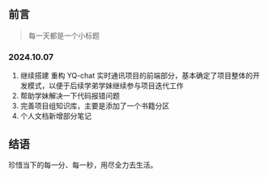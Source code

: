 ## 前言

> 每一天都是一个小标题

### 2024.10.07

1. 继续搭建 重构 YQ-chat 实时通讯项目的前端部分，基本确定了项目整体的开发模式，以便于后续学弟学妹继续参与项目迭代工作
2. 帮助学妹解决一下代码报错问题
3. 完善项目组知识库，主要是添加了一个书籍分区
4. 个人文档新增部分笔记

## 结语

珍惜当下的每一分、每一秒，用尽全力去生活。

